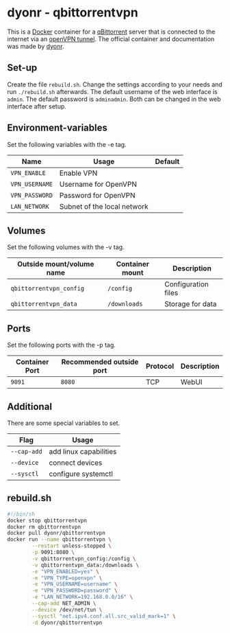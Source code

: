 # dyonr - qbittorrentvpn

This is a [Docker](/wiki/docker.md) container for a
[qBittorrent](../qbittorrent.md) server that is connected to the internet via
an [openVPN tunnel](/wiki/openvpn.md).
The official container and documentation was made by
[dyonr](https://github.com/DyonR/docker-qbittorrentvpn).

## Set-up

Create the file `rebuild.sh`.
Change the settings according to your needs and run `./rebuild.sh` afterwards.
The default username of the web interface is `admin`.
The default password is `adminadmin`.
Both can be changed in the web interface after setup.

## Environment-variables

Set the following variables with the -e tag.

| Name                | Usage                       | Default |
| ------------------- | --------------------------- | ------- |
| `VPN_ENABLE`        | Enable VPN                  | ` `     |
| `VPN_USERNAME`      | Username for OpenVPN        | ` `     |
| `VPN_PASSWORD`      | Password for OpenVPN        | ` `     |
| `LAN_NETWORK`       | Subnet of the local network | ` `     |

## Volumes

Set the following volumes with the -v tag.

| Outside mount/volume name | Container mount     | Description             |
| ------------------------- | ------------------- | ----------------------- |
| `qbittorrentvpn_config`   | `/config`           | Configuration files     |
| `qbittorrentvpn_data`     | `/downloads`        | Storage for data        |

## Ports

Set the following ports with the -p tag.

| Container Port | Recommended outside port | Protocol | Description |
| -------------- | ------------------------ | -------- | ----------- |
| `9091`         | `8080`                   | TCP      | WebUI       |

## Additional

There are some special variables to set.

| Flag        | Usage                  |
| ----------- | ---------------------- |
| `--cap-add` | add linux capabilities |
| `--device`  | connect devices        |
| `--sysctl`  | configure systemctl    |

## rebuild.sh

```sh
#!/bin/sh
docker stop qbittorrentvpn
docker rm qbittorrentvpn
docker pull dyonr/qbittorrentvpn
docker run --name qbittorrentvpn \
        --restart unless-stopped \
        -p 9091:8080 \
        -v qbittorrentvpn_config:/config \
        -v qbittorrentvpn_data:/downloads \
        -e "VPN_ENABLED=yes" \
        -e "VPN_TYPE=openvpn" \
        -e "VPN_USERNAME=username" \
        -e "VPN_PASSWORD=password" \
        -e "LAN_NETWORK=192.168.0.0/16" \
        --cap-add NET_ADMIN \
        --device /dev/net/tun \
        --sysctl "net.ipv4.conf.all.src_valid_mark=1" \
        -d dyonr/qbittorrentvpn
```
